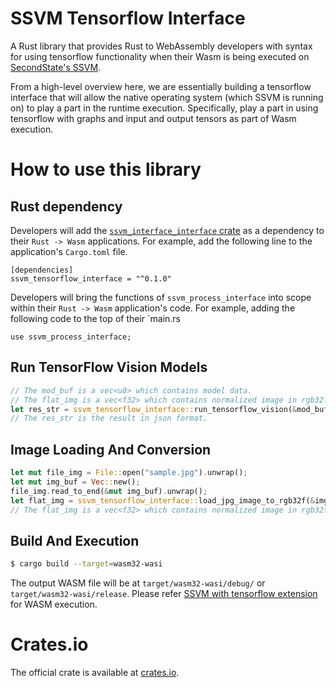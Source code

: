 # SSVM Tensorflow Interface

A Rust library that provides Rust to WebAssembly developers with syntax for using tensorflow functionality when their Wasm is being executed on [SecondState's SSVM](https://github.com/second-state/SSVM).

From a high-level overview here, we are essentially building a tensorflow interface that will allow the native operating system (which SSVM is running on) to play a part in the runtime execution. Specifically, play a part in using tensorflow with graphs and input and output tensors as part of Wasm execution. 

# How to use this library

## Rust dependency

Developers will add the [`ssvm_interface_interface` crate](https://crates.io/crates/ssvm_interface_interface) as a dependency to their `Rust -> Wasm` applications. For example, add the following line to the application's `Cargo.toml` file.
```
[dependencies]
ssvm_tensorflow_interface = "^0.1.0"
```

Developers will bring the functions of `ssvm_process_interface` into scope within their `Rust -> Wasm` application's code. For example, adding the following code to the top of their `main.rs
```
use ssvm_process_interface;
```

## Run TensorFlow Vision Models

```rust
// The mod_buf is a vec<u8> which contains model data.
// The flat_img is a vec<f32> which contains normalized image in rgb32f format.
let res_str = ssvm_tensorflow_interface::run_tensorflow_vision(&mod_buf, &flat_img, 224, 224, "input", &["MobilenetV2/Predictions/Softmax"]);
// The res_str is the result in json format.
```

## Image Loading And Conversion

```rust
let mut file_img = File::open("sample.jpg").unwrap();
let mut img_buf = Vec::new();
file_img.read_to_end(&mut img_buf).unwrap();
let flat_img = ssvm_tensorflow_interface::load_jpg_image_to_rgb32f(&img_buf, 224, 224);
// The flat_img is a vec<f32> which contains normalized image in rgb32f format and resized to 224x224.
```

## Build And Execution

```bash
$ cargo build --target=wasm32-wasi
```

The output WASM file will be at `target/wasm32-wasi/debug/` or `target/wasm32-wasi/release`.
Please refer [SSVM with tensorflow extension](https://github.com/second-state/ssvm-tensorflow) for WASM execution.

# Crates.io

The official crate is available at [crates.io](https://crates.io/crates/ssvm_tensorflow_interface).
